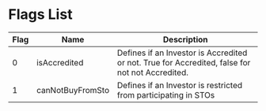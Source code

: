 # Flags List

 <table>
    <thead>
        <tr>
            <th> Flag </th>
            <th> Name </th>
            <th> Description </th>
        </tr>
    </thead>
    <tbody>
        <tr>
            <td> 0 </td>
            <td> isAccredited </td>
            <td> Defines if an Investor is Accredited or not. True for Accredited, false for not not Accredited.</td>
        </tr>
        <tr>
            <td> 1 </td>
            <td> canNotBuyFromSto </td>
            <td> Defines if an Investor is restricted from participating in STOs</td>
        </tr>
    </tbody>
</table>
